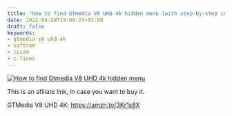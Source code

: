 ```yaml
---
title: "How to find Gtmedia V8 UHD 4k hidden menu (with step-by-step instructions)"
date: 2022-04-28T19:09:23+01:00
draft: false
keywords:
- gtmedia v8 uhd 4k
- softcam
- cccam
- c-lines
---
```





[![How to find Gtmedia V8 UHD 4k hidden menu](https://img.youtube.com/vi/TQPOOPSmU6g/0.jpg)](https://www.youtube.com/watch?v=TQPOOPSmU6g "How to find Gtmedia V8 UHD 4k hidden menu")



This is an afiliate link, in case you want to buy it.

GTMedia V8 UHD 4K: https://amzn.to/3Kr1s8X
